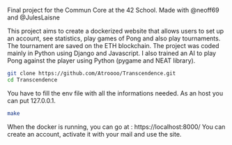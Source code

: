 Final project for the Commun Core at the 42 School.
Made with @neoff69 and @JulesLaisne

This project aims to create a dockerized website that allows users to set up an account, see statistics, play games of Pong and also play tournaments. The tournament are saved on the ETH blockchain.
The project was coded mainly in Python using Django and Javascript. 
I also trained an AI to play Pong against the player using Python (pygame and NEAT library).

```bash
git clone https://github.com/Atroooo/Transcendence.git
cd Transcendence
```

You have to fill the env file with all the informations needed.
As an host you can put 127.0.0.1.

```bash
make 
```

When the docker is running, you can go at : https://localhost:8000/
You can create an account, activate it with your mail and use the site.
